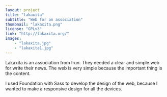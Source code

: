 ```yaml
---
layout: project
title: "lakaxita"
subtitle: "Web for an association"
thumbnail: "lakaxita.png"
license: "GPLv3"
link: "http://lakaxita.org/"
images:
    - "lakaxita.jpg"
    - "lakaxita1.jpg"
---
```


Lakaxita is an association from Irun. They needed a clear and simple web for write their news. The web is very simple because the important thing is the content.

I used Foundation with Sass to develop the design of the web, because I wanted to make a responsive design for all the devices. 
